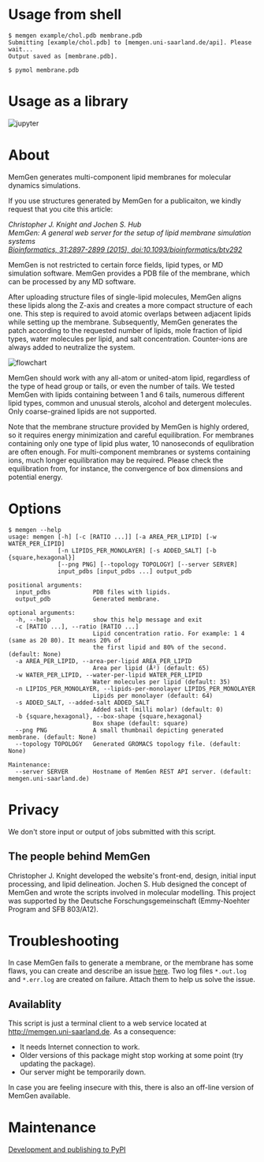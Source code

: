 # Usage from shell

```shell
$ memgen example/chol.pdb membrane.pdb
Submitting [example/chol.pdb] to [memgen.uni-saarland.de/api]. Please wait...
Output saved as [membrane.pdb].
```

```shell
$ pymol membrane.pdb
```

# Usage as a library

![jupyter](doc/jupyter.png)

# About

MemGen generates multi-component lipid membranes for molecular dynamics simulations.

If you use structures generated by MemGen for a publicaiton, we kindly request that you cite this article:

_Christopher J. Knight and Jochen S. Hub_  
_MemGen: A general web server for the setup of lipid membrane simulation systems_  
_[Bioinformatics, 31:2897-2899 (2015), doi:10.1093/bioinformatics/btv292](http://dx.doi.org/10.1093/bioinformatics/btv292)_

MemGen is not restricted to certain force fields, lipid types, or MD simulation software. MemGen provides a PDB file of the membrane, which can be processed by any MD software.

After uploading structure files of single-lipid molecules, MemGen aligns these lipids along the Z-axis and creates a more compact structure of each one. This step is required to avoid atomic overlaps between adjacent lipids while setting up the membrane. Subsequently, MemGen generates the patch according to the requested number of lipids, mole fraction of lipid types, water molecules per lipid, and salt concentration. Counter-ions are always added to neutralize the system.

![flowchart](doc/flowchart.png)

MemGen should work with any all-atom or united-atom lipid, regardless of the type of head group or tails, or even the number of tails. We tested MemGen with lipids containing between 1 and 6 tails, numerous different lipid types, common and unusual sterols, alcohol and detergent molecules. Only coarse-grained lipids are not supported.

Note that the membrane structure provided by MemGen is highly ordered, so it requires energy minimization and careful equilibration. For membranes containing only one type of lipid plus water, 10 nanoseconds of equlibration are often enough. For multi-component membranes or systems containing ions, much longer equilibration may be required. Please check the equilibration from, for instance, the convergence of box dimensions and potential energy.

# Options

```shell
$ memgen --help
usage: memgen [-h] [-c [RATIO ...]] [-a AREA_PER_LIPID] [-w WATER_PER_LIPID]
              [-n LIPIDS_PER_MONOLAYER] [-s ADDED_SALT] [-b {square,hexagonal}]
              [--png PNG] [--topology TOPOLOGY] [--server SERVER]
              input_pdbs [input_pdbs ...] output_pdb

positional arguments:
  input_pdbs            PDB files with lipids.
  output_pdb            Generated membrane.

optional arguments:
  -h, --help            show this help message and exit
  -c [RATIO ...], --ratio [RATIO ...]
                        Lipid concentration ratio. For example: 1 4 (same as 20 80). It means 20% of
                        the first lipid and 80% of the second. (default: None)
  -a AREA_PER_LIPID, --area-per-lipid AREA_PER_LIPID
                        Area per lipid (Å²) (default: 65)
  -w WATER_PER_LIPID, --water-per-lipid WATER_PER_LIPID
                        Water molecules per lipid (default: 35)
  -n LIPIDS_PER_MONOLAYER, --lipids-per-monolayer LIPIDS_PER_MONOLAYER
                        Lipids per monolayer (default: 64)
  -s ADDED_SALT, --added-salt ADDED_SALT
                        Added salt (milli molar) (default: 0)
  -b {square,hexagonal}, --box-shape {square,hexagonal}
                        Box shape (default: square)
  --png PNG             A small thumbnail depicting generated membrane. (default: None)
  --topology TOPOLOGY   Generated GROMACS topology file. (default: None)

Maintenance:
  --server SERVER       Hostname of MemGen REST API server. (default: memgen.uni-saarland.de)
```

# Privacy

We don't store input or output of jobs submitted with this script.

## The people behind MemGen

Christopher J. Knight developed the website's front-end, design, initial input processing, and lipid delineation. Jochen S. Hub designed the concept of MemGen and wrote the scripts involved in molecular modelling. This project was supported by the Deutsche Forschungsgemeinschaft (Emmy-Noehter Program and SFB 803/A12).

# Troubleshooting

In case MemGen fails to generate a membrane, or the membrane has some flaws, you can create and describe an issue [here](https://gitlab.com/cbjh/memgen/py-memgen/-/issues). Two log files `*.out.log` and `*.err.log` are created on failure. Attach them to help us solve the issue.

## Availablity

This script is just a terminal client to a web service located at http://memgen.uni-saarland.de. As a consequence:
 - It needs Internet connection to work.
 - Older versions of this package might stop working at some point (try updating the package).
 - Our server might be temporarily down.
 
In case you are feeling insecure with this, there is also an off-line version of MemGen available.

# Maintenance

[Development and publishing to PyPI](doc/maintenance.md)
